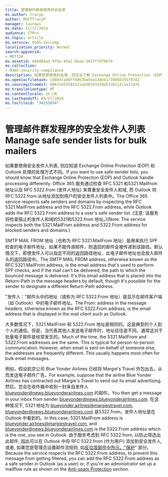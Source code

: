 ```yaml
---
title: 管理邮件群发程序的白名单
ms.author: tracyp
author: MSFTTracyP
manager: laurawi
ms.date: 11/17/2014
audience: ITPro
ms.topic: article
ms.service: O365-seccomp
localization_priority: Normal
search.appverid:
- MET150
ms.assetid: d48db4a3-9fbe-45e2-bbaa-1017ffdf96f8
ms.collection:
- M365-security-compliance
description: 如果您想使用白名单，您应当了解 Exchange Online Protection (EOP) 和 Outlook 处理进程的方式是不同的。通过检查 RFC 5321.MailFrom 地址和 RFC 5322.From 地址，服务遵守白名单和安全域，而 Outlook 将 RFC 5322.From 地址添加到用户的白名单中。（注意：服务对黑名单和阻止域检查 5321.MailFrom 地址和 5322.From 地址。）
ms.openlocfilehash: 198697ad9ff4967ba55e138eb177095b355f97d2
ms.sourcegitcommit: 9d67cb52544321a430343d39eb336112c1a11d35
ms.translationtype: MT
ms.contentlocale: zh-CN
ms.lasthandoff: 05/17/2019
ms.locfileid: "34155654"
---
```

# <a name="manage-safe-sender-lists-for-bulk-mailers"></a><span data-ttu-id="5541a-105">管理邮件群发程序的安全发件人列表</span><span class="sxs-lookup"><span data-stu-id="5541a-105">Manage safe sender lists for bulk mailers</span></span>

<span data-ttu-id="5541a-106">如果要使用安全发件人列表, 则应知道 Exchange Online Protection (EOP) 和 Outlook 处理的处理方式不同。</span><span class="sxs-lookup"><span data-stu-id="5541a-106">If you want to use safe sender lists, you should know that Exchange Online Protection (EOP) and Outlook handle processing differently.</span></span> <span data-ttu-id="5541a-107">Office 365 服务通过检查 RFC 5321 和5321.Mailfrom 地址以及 RFC 5322.from (发件人地址) 来尊重安全发件人和域, 而 Outlook 将 RFC 5322.from 从地址添加到用户的安全发件人列表中。</span><span class="sxs-lookup"><span data-stu-id="5541a-107">The Office 365 service respects safe senders and domains by inspecting the RFC 5321.MailFrom address and the RFC 5322.From address, while Outlook adds the RFC 5322.From address to a user's safe sender list.</span></span> <span data-ttu-id="5541a-108">(注意: 该服务将检查阻止的发件人和域的5321和5322.from 地址。)</span><span class="sxs-lookup"><span data-stu-id="5541a-108">(Note: The service inspects both the 5321.MailFrom address and 5322.From address for blocked senders and domains.)</span></span>
  
<span data-ttu-id="5541a-p103">SMTP MAIL FROM 地址（也称为 RFC 5321.MailFrom 地址）是用来执行 SPF 检查的电子邮件地址，如果不能传递邮件，则退回的邮件会被传递到该路径。默认情况下，即使发件人可以指定不同的返回路径地址，此电子邮件地址也会放入邮件头的返回路径中。</span><span class="sxs-lookup"><span data-stu-id="5541a-p103">The SMTP MAIL FROM address, otherwise known as the RFC 5321.MailFrom address, is the email address that's used to perform SPF checks, and if the mail can't be delivered, the path to which the bounced message is delivered. It's this email address that is placed into the Return-Path in the message headers by default, though it's possible for the sender to designate a different Return-Path address.</span></span>
  
<span data-ttu-id="5541a-111">"发件人："邮件头中的地址（或称为 RFC 5322.From 地址）是显示在邮件客户端（如 Outlook）中的电子邮件地址。</span><span class="sxs-lookup"><span data-stu-id="5541a-111">The From: address in the message headers, otherwise known as the RFC 5322.From address, is the email address that is displayed in the mail client such as Outlook.</span></span>
  
<span data-ttu-id="5541a-p104">大多数情况下，5321.MailFrom 和 5322.From 地址是相同的。这是典型的个人到个人的通信。但是，当代表其他人发送电子邮件时，地址往往是不同。通常这对于批量电子邮件是经常发生的。</span><span class="sxs-lookup"><span data-stu-id="5541a-p104">Much of the time, the 5321.MailFrom and 5322.From addresses are the same. This is typical for person-to-person communication. However, when email is sent on behalf of someone else, the addresses are frequently different. This usually happens most often for bulk email messages.</span></span>
  
<span data-ttu-id="5541a-116">例如，假设航空公司 Blue Yonder Airlines 已经将 Margie's Travel 外包出去，从而发送电子邮件广告。</span><span class="sxs-lookup"><span data-stu-id="5541a-116">For example, suppose that the airline Blue Yonder Airlines has contracted out Margie's Travel to send out its email advertising.</span></span> <span data-ttu-id="5541a-117">然后，您会在收件箱中收到一封来自发件人 blueyonder@news.blueyonderairlines.com 的邮件。</span><span class="sxs-lookup"><span data-stu-id="5541a-117">You then get a message in your inbox from sender blueyonder@news.blueyonderairlines.com.</span></span> <span data-ttu-id="5541a-118">在这种情况下, 5321 地址为 blueyonder.airlines@margiestravel.com, blueyonder@news.blueyonderairlines.com 是5322.from。发件人地址是在 Outlook 中看到的。</span><span class="sxs-lookup"><span data-stu-id="5541a-118">In this case, 5321.MailFrom address is blueyonder.airlines@margiestravel.com, and blueyonder@news.blueyonderairlines.com is the 5322.From address which is the one, you see in Outlook.</span></span> <span data-ttu-id="5541a-119">由于服务考虑到 RFC 5322.from, 以防止筛选出此邮件, 因此可以在 Outlook 中将 RFC 5322.from (作为用户) 添加到安全发件人, 或者, 如果您是管理员设置邮件流规则, 如[反垃圾邮件中所示。"保护](anti-spam-protection.md)" 部分。</span><span class="sxs-lookup"><span data-stu-id="5541a-119">Because the service respects the RFC 5322.From address, to prevent this message from getting filtered, you can add the RFC 5322.From address as a safe sender in Outlook (as a user) or, if you're an administrator set up a mailflow rule as shown on the [Anti-spam Protection](anti-spam-protection.md) section.</span></span>
  

